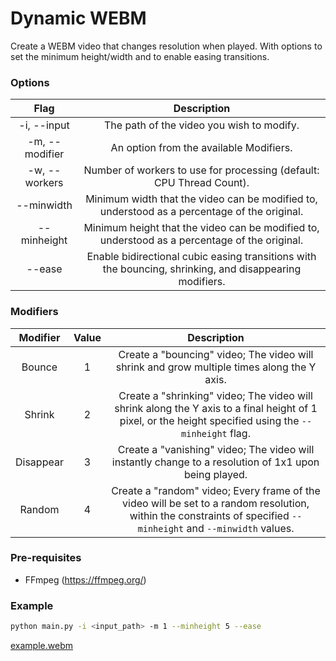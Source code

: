 # Dynamic WEBM

Create a WEBM video that changes resolution when played. With options to set the minimum height/width and to enable easing transitions.

### Options

|      Flag      |                                               Description                                               |
| :------------: | :-----------------------------------------------------------------------------------------------------: |
|  -i, --input   |                                The path of the video you wish to modify.                                |
| -m, --modifier |                                 An option from the available Modifiers.                                 |
| -w, --workers  |                  Number of workers to use for processing (default: CPU Thread Count).                   |
|   --minwidth   |      Minimum width that the video can be modified to, understood as a percentage of the original.       |
|  --minheight   |      Minimum height that the video can be modified to, understood as a percentage of the original.      |
|     --ease     | Enable bidirectional cubic easing transitions with the bouncing, shrinking, and disappearing modifiers. |

### Modifiers

| Modifier  | Value |                                                                           Description                                                                            |
| :-------: | :---: | :--------------------------------------------------------------------------------------------------------------------------------------------------------------: |
|  Bounce   |   1   |                                    Create a "bouncing" video; The video will shrink and grow multiple times along the Y axis.                                    |
|  Shrink   |   2   |      Create a "shrinking" video; The video will shrink along the Y axis to a final height of 1 pixel, or the height specified using the `--minheight` flag.      |
| Disappear |   3   |                              Create a "vanishing" video; The video will instantly change to a resolution of 1x1 upon being played.                               |
|  Random   |   4   | Create a "random" video; Every frame of the video will be set to a random resolution, within the constraints of specified `--minheight` and `--minwidth` values. |

### Pre-requisites

- FFmpeg (https://ffmpeg.org/)

### Example

```bash
python main.py -i <input_path> -m 1 --minheight 5 --ease
```

[example.webm](https://github.com/fwiko/dynamic-webm/assets/45544056/c1a1672d-85eb-414e-9ca4-488fe31f695f)
